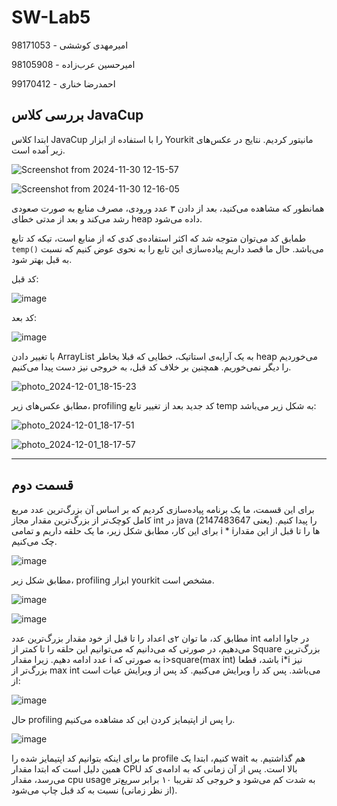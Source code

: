 # SW-Lab5

امیرمهدی کوششی - 98171053

امیرحسین عرب‌زاده - 98105908

احمدرضا خناری - 99170412

## بررسی کلاس JavaCup

ابتدا کلاس JavaCup را با استفاده از ابزار Yourkit مانیتور کردیم. نتایج در عکس‌های زیر آمده است.

![Screenshot from 2024-11-30 12-15-57](https://github.com/user-attachments/assets/dd9fba87-666a-40f9-928b-9f8f135ae5f9)

![Screenshot from 2024-11-30 12-16-05](https://github.com/user-attachments/assets/30e8926c-37fe-4b33-8f2d-9dbb7c06e73b)

همانطور که مشاهده می‌کنید، بعد از دادن ۳ عدد ورودی، مصرف منابع به صورت صعودی رشد می‌کند و بعد از مدتی خطای heap داده می‌شود.


طمابق کد می‌توان متوجه شد که اکثر استفاده‌ی کدی که از منابع است، تیکه کد تابع `temp()` می‌باشد. حال ما قصد داریم پیاده‌سازی این تابع را به نحوی عوض کنیم که نسبت به قبل بهتر شود.

کد قبل:

![image](https://github.com/user-attachments/assets/e74c59c0-adbc-4d43-810d-679935539177)


کد بعد:

![image](https://github.com/user-attachments/assets/24a146c1-773b-495b-b463-3cfaae8d43ba)

با تغییر دادن ArrayList به یک آرایه‌ی استاتیک، خطایی که قبلا بخاطر  heap می‌خوردیم را دیگر نمی‌خوریم. همچنین بر خلاف کد قبل، به خروجی نیز دست پیدا می‌کنیم.

![photo_2024-12-01_18-15-23](https://github.com/user-attachments/assets/238c3a21-98b9-4b10-bb53-0032503a023b)

مطابق عکس‌های زیر، profiling کد جدید بعد از تغییر تابع temp به شکل زیر می‌باشد:

![photo_2024-12-01_18-17-51](https://github.com/user-attachments/assets/8f8eeaff-4823-4a74-b9e8-b0f66a85ea64)

![photo_2024-12-01_18-17-57](https://github.com/user-attachments/assets/0e09944f-b8c9-44ac-9089-61330d9c118a)



---
## قسمت دوم

برای این قسمت، ما یک برنامه پیاده‌سازی کردیم که بر اساس آن بزرگ‌ترین عدد مربع کامل کوچک‌تر از بزرگ‌ترین مقدار مجاز int در java (یعنی 2147483647) را پیدا کنیم. برای این کار، مطابق شکل زیر، ما یک حلقه داریم و تمامی i * iها را تا قبل از این مقدار چک می‌کنیم.


![image](https://github.com/user-attachments/assets/f67ffe95-d605-4d8c-80d6-d7ad4741aa7c)

مطابق شکل زیر، profiling ابزار yourkit مشخص است.

![image](https://github.com/user-attachments/assets/1b2d6c67-38d6-403c-b187-37ba9cd3301b)

![image](https://github.com/user-attachments/assets/55f562c0-3eb8-41a8-886a-c89afd8fcc61)

مطابق کد، ما توان ۲ی اعداد را تا قبل از خود مقدار بزرگ‌ترین عدد int در جاوا ادامه می‌دهیم، در صورتی که می‌دانیم که می‌توانیم این حلقه را تا کمتر از Square بزرگ‌ترین عدد ادامه دهیم. زیرا مقدار i به صورتی که i>square(max int) باشد، قطعا i*i نیز بزرگ‌تر از max int می‌باشد. پس کد را ویرایش می‌کنیم. کد پس از ویرایش عبات است از:


![image](https://github.com/user-attachments/assets/d1a12607-1eff-4440-8dda-4aed3621887c)

حال profiling را پس از اپتیمایز کردن این کد مشاهده می‌کنیم.

![image](https://github.com/user-attachments/assets/2d9706db-87ef-413a-a409-a1623042dfad)


ما برای اینکه بتوانیم کد اپتیمایز شده را profile کنیم، ابتدا یک wait هم گذاشتیم. به همین دلیل است که ابتدا مقدار CPU بالا است. پس از آن زمانی که به ادامه‌ی کد می‌رسد، مقدار cpu usage به شدت کم می‌شود و خروجی کد تقریبا ۱۰ برابر سریع‌تر (از نظر زمانی) نسبت به کد قبل چاپ می‌شود.
